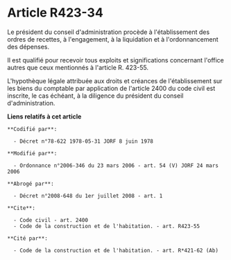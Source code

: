 # Article R423-34

Le président du conseil d'administration procède à l'établissement des ordres de recettes, à l'engagement, à la liquidation
et à l'ordonnancement des dépenses.

Il est qualifié pour recevoir tous exploits et significations concernant l'office autres que ceux mentionnés à l'article R.
423-55.

L'hypothèque légale attribuée aux droits et créances de l'établissement sur les biens du comptable par application de
l'article 2400 du code civil est inscrite, le cas échéant, à la diligence du président du conseil d'administration.

**Liens relatifs à cet article**

	**Codifié par**:

	  - Décret n°78-622 1978-05-31 JORF 8 juin 1978

	**Modifié par**:

	  - Ordonnance n°2006-346 du 23 mars 2006 - art. 54 (V) JORF 24 mars 2006

	**Abrogé par**:

	  - Décret n°2008-648 du 1er juillet 2008 - art. 1

	**Cite**:

	  - Code civil - art. 2400
	  - Code de la construction et de l'habitation. - art. R423-55

	**Cité par**:

	  - Code de la construction et de l'habitation. - art. R*421-62 (Ab)
